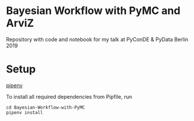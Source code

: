 # Bayesian Workflow with PyMC and ArviZ

Repository with code and notebook for my talk at PyConDE &amp; PyData Berlin 2019




# Setup

[pipenv](http://docs.pipenv.org/en/latest/install/#installing-pipenv)

To install all required dependencies from Pipfile, run
```
cd Bayesian-Workflow-with-PyMC
pipenv install
```



